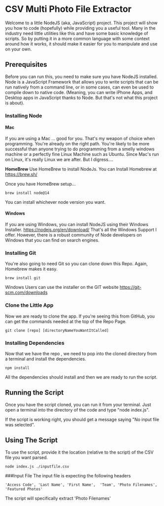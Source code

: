 # CSV Multi Photo File Extractor

Welcome to a little NodeJS (aka, JavaScript) project. This project will show you how to code (hopefully) while providing  you a useful tool. Many in the industry need little utilities like this and have some basic knowledge of scripts. So by putting it in a more common language with some context around how it works, it should make it easier for you to manipulate and use on your own. 

## Prerequisites
Before you can run this, you need to make sure you have NodeJS installed. Node is a JavaScript Framework that allows you to write scripts that can be run natively from a command line, or in some cases, can even be used to compile down to native code. (Meaning, you can write iPhone Apps, and Desktop apps in JavaScript thanks to Node. But that's not what this project is about). 

### Installing Node
#### Mac
If you are using a Mac ... good for you. That's my weapon of choice when programming. You're already on the right path. You're likely to be more successful than anyone trying to do programming from a smelly windows machine or a perfectly fine Linux Machine such as Ubuntu. Since Mac's run on Linux, it's really Linux we are after. But I digress....

**HomeBrew**
Use HomeBrew to install NodeJs. You can Install Homebrew at https://brew.sh/

Once you have HomeBrew setup...
```
brew install node@14
```

You can install whichever node version you want. 

#### Windows
If you are using Windows, you can install NodeJS using their Windows Installer. https://nodejs.org/en/download/ That's all the Windows Support I offer. However, there is a robust community of Node developers on Windows that you can find on search engines. 

### Installing Git
You're also going to need Git so you can clone down this Repo. Again, Homebrew makes it easy. 
```
brew install git
```

Windows Users can use the installer on the GIT website https://git-scm.com/downloads

### Clone the Little App
Now we are ready to clone the app. If you're seeing this from GitHub, you can get the commands needed at the top of the Repo Page. 
```
git clone [repo] [directoryNameYouWantItCalled]
```
### Installing Dependencies 
Now that we have the repo , we need to pop into the cloned directory from a terminal and install the dependencies. 
```
npm install
```
All the dependencies should install and then we are ready to run the script. 
## Running the Script
Once you have the script cloned, you can run it from your terminal. Just open a terminal into the directory of the code and type "node index.js". 

If the script is working right, you should get a message saying "No input file was selected". 

## Using The Script
To use the script, provide it the location (relative to the script) of the CSV file you want parsed. 
```
node index.js ./inputfile.csv
```

###Input File
The input file is expecting the following headers
```
'Access Code', 'Last Name', 'First Name',  'Team', 'Photo Filenames', 'Featured Photos'
```

The script will specifically extract 'Photo Filenames'